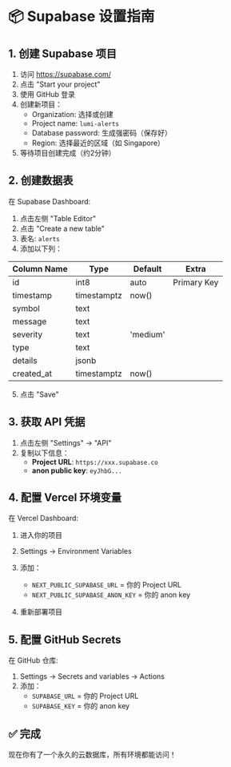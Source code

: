 # 📦 Supabase 设置指南

## 1. 创建 Supabase 项目

1. 访问 https://supabase.com/
2. 点击 "Start your project"
3. 使用 GitHub 登录
4. 创建新项目：
   - Organization: 选择或创建
   - Project name: `lumi-alerts`
   - Database password: 生成强密码（保存好）
   - Region: 选择最近的区域（如 Singapore）
5. 等待项目创建完成（约2分钟）

## 2. 创建数据表

在 Supabase Dashboard:

1. 点击左侧 "Table Editor"
2. 点击 "Create a new table"
3. 表名: `alerts`
4. 添加以下列：

| Column Name | Type | Default | Extra |
|------------|------|---------|-------|
| id | int8 | auto | Primary Key |
| timestamp | timestamptz | now() | |
| symbol | text | | |
| message | text | | |
| severity | text | 'medium' | |
| type | text | | |
| details | jsonb | | |
| created_at | timestamptz | now() | |

5. 点击 "Save"

## 3. 获取 API 凭据

1. 点击左侧 "Settings" → "API"
2. 复制以下信息：
   - **Project URL**: `https://xxx.supabase.co`
   - **anon public key**: `eyJhbG...`

## 4. 配置 Vercel 环境变量

在 Vercel Dashboard:

1. 进入你的项目
2. Settings → Environment Variables
3. 添加：
   - `NEXT_PUBLIC_SUPABASE_URL` = 你的 Project URL
   - `NEXT_PUBLIC_SUPABASE_ANON_KEY` = 你的 anon key

4. 重新部署项目

## 5. 配置 GitHub Secrets

在 GitHub 仓库:

1. Settings → Secrets and variables → Actions
2. 添加：
   - `SUPABASE_URL` = 你的 Project URL
   - `SUPABASE_KEY` = 你的 anon key

## ✅ 完成

现在你有了一个永久的云数据库，所有环境都能访问！

